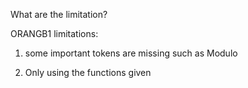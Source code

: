 What are the limitation?


ORANGB1 limitations:

1. some important tokens are missing such as Modulo

2. Only using the functions given
